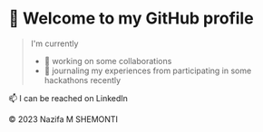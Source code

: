 # 👋 Welcome to my GitHub profile

> I'm currently
> 	- 👯 working on some collaborations
> 	- 📝 journaling my experiences from participating in some hackathons recently

📫 I can be reached on LinkedIn 

© 2023 Nazifa M SHEMONTI
